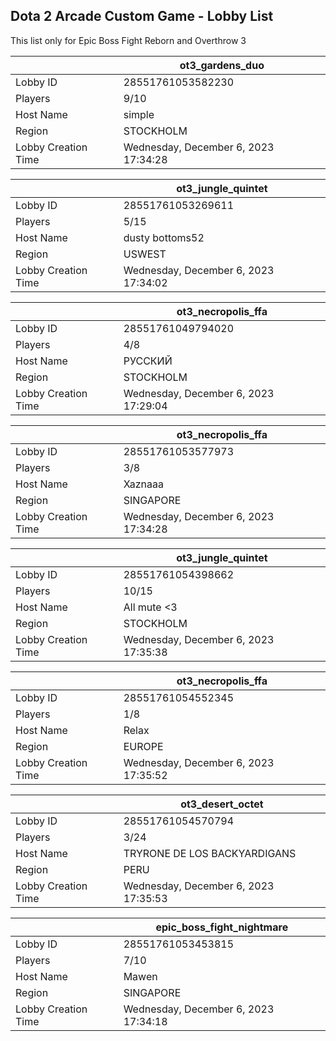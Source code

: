 ## Dota 2 Arcade Custom Game - Lobby List

This list only for Epic Boss Fight Reborn and Overthrow 3

|  | ot3_gardens_duo |
| ------ | ------ |
| Lobby ID | 28551761053582230 |
| Players | 9/10 |
| Host Name | simple |
| Region | STOCKHOLM |
| Lobby Creation Time | Wednesday, December 6, 2023 17:34:28 |


|  | ot3_jungle_quintet |
| ------ | ------ |
| Lobby ID | 28551761053269611 |
| Players | 5/15 |
| Host Name | dusty bottoms52 |
| Region | USWEST |
| Lobby Creation Time | Wednesday, December 6, 2023 17:34:02 |


|  | ot3_necropolis_ffa |
| ------ | ------ |
| Lobby ID | 28551761049794020 |
| Players | 4/8 |
| Host Name | РУССКИЙ |
| Region | STOCKHOLM |
| Lobby Creation Time | Wednesday, December 6, 2023 17:29:04 |


|  | ot3_necropolis_ffa |
| ------ | ------ |
| Lobby ID | 28551761053577973 |
| Players | 3/8 |
| Host Name | Xaznaaa |
| Region | SINGAPORE |
| Lobby Creation Time | Wednesday, December 6, 2023 17:34:28 |


|  | ot3_jungle_quintet |
| ------ | ------ |
| Lobby ID | 28551761054398662 |
| Players | 10/15 |
| Host Name | All mute <3 |
| Region | STOCKHOLM |
| Lobby Creation Time | Wednesday, December 6, 2023 17:35:38 |


|  | ot3_necropolis_ffa |
| ------ | ------ |
| Lobby ID | 28551761054552345 |
| Players | 1/8 |
| Host Name | Relax |
| Region | EUROPE |
| Lobby Creation Time | Wednesday, December 6, 2023 17:35:52 |


|  | ot3_desert_octet |
| ------ | ------ |
| Lobby ID | 28551761054570794 |
| Players | 3/24 |
| Host Name | TRYRONE DE LOS BACKYARDIGANS |
| Region | PERU |
| Lobby Creation Time | Wednesday, December 6, 2023 17:35:53 |


|  | epic_boss_fight_nightmare |
| ------ | ------ |
| Lobby ID | 28551761053453815 |
| Players | 7/10 |
| Host Name | Mawen |
| Region | SINGAPORE |
| Lobby Creation Time | Wednesday, December 6, 2023 17:34:18 |


